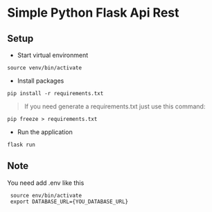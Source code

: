 # Simple Python Flask Api Rest

## Setup

* Start virtual environment 

``` source venv/bin/activate ```

* Install packages

``` pip install -r requirements.txt ```

>If you need generate a requirements.txt just use this command:

``` pip freeze > requirements.txt ``` 

* Run the application 

``` flask run ```

## Note

You need add .env like this

<pre><code> source env/bin/activate
 export DATABASE_URL={YOU_DATABASE_URL}  </pre></code>
